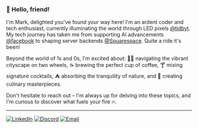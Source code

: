 ### 👋 Hello, friend!
I'm Mark, delighted you've found your way here! I'm an ardent coder and tech enthusiast, currently illuminating the world through LED pixels [@tidbyt](https://github.com/tidbyt). My tech journey has taken me from supporting AI advancements [@facebook](https://github.com/facebook) to shaping server backends [@Squarespace](https://github.com/Squarespace). Quite a ride it's been!

Beyond the world of 1s and 0s, I'm excited about: 🚴‍♂️ navigating the vibrant cityscape on two wheels, ☕ brewing the perfect cup of coffee, 🍸 mixing signature cocktails, ⛺ absorbing the tranquility of nature, and 🍳 creating culinary masterpieces.

Don't hesitate to reach out – I'm always up for delving into these topics, and I'm curious to discover what fuels your fire 🔥.

---

[![LinkedIn](https://img.shields.io/badge/LinkedIn-0077B5?style=for-the-badge&logo=linkedin&logoColor=white)](https://www.linkedin.com/in/markspicerjr/)
[![Discord](https://img.shields.io/badge/Discord-7289DA?style=for-the-badge&logo=discord&logoColor=white)](https://discordapp.com/users/928004261156106270)
[![Email](https://img.shields.io/badge/Gmail-D14836?style=for-the-badge&logo=gmail&logoColor=white)](mailto:spicer93@gmail.com)


<!--
**betterengineering/betterengineering** is a ✨ _special_ ✨ repository because its `README.md` (this file) appears on your GitHub profile.

Here are some ideas to get you started:

- 🔭 I’m currently working on ...
- 🌱 I’m currently learning ...
- 👯 I’m looking to collaborate on ...
- 🤔 I’m looking for help with ...
- 💬 Ask me about ...
- 📫 How to reach me: ...
- 😄 Pronouns: ...
- ⚡ Fun fact: ...
-->
